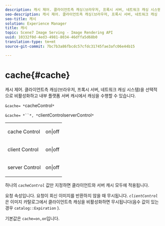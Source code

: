 ```yaml
---
description: 캐시 제어. 클라이언트측 캐싱(브라우저, 프록시 서버, 네트워크 캐싱 시스템)을 선택적으로 비활성화하고 내부 플랫폼 서버 캐시에서 캐싱을 수행할 수 있습니다.
seo-description: 캐시 제어. 클라이언트측 캐싱(브라우저, 프록시 서버, 네트워크 캐싱 시스템)을 선택적으로 비활성화하고 내부 플랫폼 서버 캐시에서 캐싱을 수행할 수 있습니다.
seo-title: 캐시
solution: Experience Manager
title: 캐시
topic: Scene7 Image Serving - Image Rendering API
uuid: 10332f0d-4ed3-4981-8034-46dffa5d68b0
translation-type: tm+mt
source-git-commit: 7bc7b3a86fbcdc57cfdc31745fae3afc06e44b15

---
```



# cache{#cache}

캐시 제어. 클라이언트측 캐싱(브라우저, 프록시 서버, 네트워크 캐싱 시스템)을 선택적으로 비활성화하고 내부 플랫폼 서버 캐시에서 캐싱을 수행할 수 있습니다.

`&cache= *`cacheControl`*`

`&cache= *``*, *`clientControlserverControl`*`

<table id="simpletable_DA4D92F0AEF84FD49953876796058B7F"> 
 <tr class="strow"> 
  <td class="stentry"> <p><span class="codeph"> cache <span class="varname"> Control</span></span> </p> </td> 
  <td class="stentry"> <p><span class="codeph"> on|off</span> </p></td> 
 </tr> 
 <tr class="strow"> 
  <td class="stentry"> <p><span class="codeph"> client <span class="varname"> Control</span></span> </p></td> 
  <td class="stentry"> <p><span class="codeph"> on|off</span> </p></td> 
 </tr> 
 <tr class="strow"> 
  <td class="stentry"> <p><span class="codeph"> server <span class="varname"> Control</span></span> </p></td> 
  <td class="stentry"> <p><span class="codeph"> on|off</span> </p></td> 
 </tr> 
</table>

하나의 *`cacheControl`* 값만 지정하면 클라이언트와 서버 캐시 모두에 적용됩니다.

요청 속성입니다. 요청이 회신 이미지를 반환하지 않을 때 무시됩니다. *`clientControl`* 은 이미지 카탈로그에서 클라이언트측 캐싱을 비활성화하면 무시됩니다(음수 값이 있는 경우 `catalog::Expiration` ).

기본값은 `cache=on,on`입니다.
